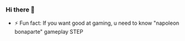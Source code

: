 ### Hi there 👋
- ⚡ Fun fact: If you want good at gaming, u need to know "napoleon bonaparte" gameplay STEP
<!--
**6210520117/6210520117** is a ✨ _special_ ✨ repository because its `README.md` (this file) appears on your GitHub profile.

Here are some ideas to get you started:

- 🔭 I’m currently working on ...
- 🌱 I’m currently learning ...
- 👯 I’m looking to collaborate on ...
- 🤔 I’m looking for help with ...,
- 💬 Ask me about ...
- 📫 How to reach me: ...
- 😄 Pronouns: ...
- ⚡ Fun fact: ...
-->
